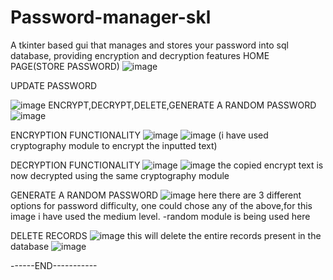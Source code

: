 # Password-manager-skl
A tkinter based gui that manages and stores your password into sql database, providing encryption and decryption features
HOME PAGE(STORE PASSWORD)
![image](https://user-images.githubusercontent.com/86974454/197690782-ab20dbe4-49a5-424d-9e6a-2bfb6daa0580.png)


UPDATE PASSWORD


![image](https://user-images.githubusercontent.com/86974454/197690803-98478e2f-5c09-421b-aaa2-52e21fec1726.png)
ENCRYPT,DECRYPT,DELETE,GENERATE A RANDOM PASSWORD
![image](https://user-images.githubusercontent.com/86974454/197690913-b77aef5f-9900-488f-a1a4-1e53a85b7617.png)


ENCRYPTION FUNCTIONALITY
![image](https://user-images.githubusercontent.com/86974454/197691002-827c8430-fc93-4ba9-a137-72d2fce11412.png)
![image](https://user-images.githubusercontent.com/86974454/197691009-3297e7c1-0df2-4980-bde0-80f6f3cf3bef.png)
(i have used cryptography module to encrypt the inputted text)

DECRYPTION FUNCTIONALITY
![image](https://user-images.githubusercontent.com/86974454/197691098-d268b753-3a00-4005-beda-3e0547cf8532.png)
![image](https://user-images.githubusercontent.com/86974454/197691122-dfa2ee54-0a0c-4080-a9ac-97bb1f8fa073.png)
the copied encrypt text is now decrypted using the same cryptography module

GENERATE A RANDOM PASSWORD
![image](https://user-images.githubusercontent.com/86974454/197692397-2ca6810f-e30b-4ab9-a4b9-9d2b45ef292d.png)
here there are 3 different options for password difficulty, one could chose any of the above,for this image i have used the medium level.
-random module is being used here

DELETE RECORDS
![image](https://user-images.githubusercontent.com/86974454/197692653-b8ef1f16-c44c-4d5e-897b-e6bd1cbeaf20.png)
this will delete the entire records present in the database
![image](https://user-images.githubusercontent.com/86974454/197692849-a10dbf39-0a01-4dc9-95a0-78234bf7855c.png)

------END-----------


